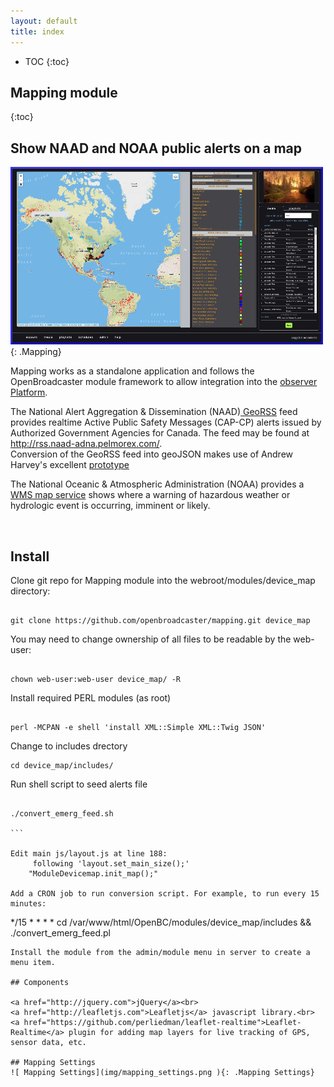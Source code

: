 ```yaml
---
layout: default
title: index
---
```


* TOC
{:toc}

<a name="dashboard"></a>

## Mapping module
{:toc}

## Show NAAD and NOAA public alerts on a map

![ Mapping](img/mapping.jpg ){: .Mapping}

Mapping works as a standalone application and follows the OpenBroadcaster module framework to allow integration into the <a href="https://github.com/openbroadcaster/observer"> observer Platform</a>.

The National Alert Aggregation & Dissemination (NAAD)<a href="https://pelmorex.com/"> GeoRSS</a> feed provides realtime Active Public Safety Messages (CAP-CP) alerts issued by Authorized Government Agencies for Canada. The feed may be found at <a href="http://rss.naad-adna.pelmorex.com/">http://rss.naad-adna.pelmorex.com/</a>.<br> Conversion of the GeoRSS feed into geoJSON makes use of Andrew Harvey's excellent <a href="https://github.com/andrewharvey/map.rfs"> prototype</a>

The National Oceanic & Atmospheric Administration (NOAA) provides a <a href="https://idpgis.ncep.noaa.gov/arcgis/rest/services/NWS_Forecasts_Guidance_Warnings/watch_warn_adv/MapServer">WMS map service</a> shows where a warning of hazardous weather or hydrologic event is occurring, imminent or likely.

<br/>

## Install

Clone git repo for Mapping module into the webroot/modules/device_map directory: 
 
````

git clone https://github.com/openbroadcaster/mapping.git device_map

````
You may need to change ownership of all files to be readable by the web-user:

````

chown web-user:web-user device_map/ -R

````

Install required PERL modules (as root)

````

perl -MCPAN -e shell 'install XML::Simple XML::Twig JSON'

````

Change to includes drectory

````
cd device_map/includes/

````
	
Run shell script to seed alerts file

````

./convert_emerg_feed.sh 

```

Edit main js/layout.js at line 188:
     following 'layout.set_main_size();'
	"ModuleDevicemap.init_map();"

Add a CRON job to run conversion script. For example, to run every 15 minutes:

````

 */15 * * * * cd /var/www/html/OpenBC/modules/device_map/includes && ./convert_emerg_feed.pl

````
Install the module from the admin/module menu in server to create a menu item.

## Components

<a href="http://jquery.com">jQuery</a><br>
<a href="http://leafletjs.com">Leafletjs</a> javascript library.<br>
<a href="https://github.com/perliedman/leaflet-realtime">Leaflet-Realtime</a> plugin for adding map layers for live tracking of GPS, sensor data, etc.

## Mapping Settings
![ Mapping Settings](img/mapping_settings.png ){: .Mapping Settings}

